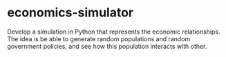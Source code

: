 # economics-simulator
Develop a simulation in Python that represents the economic relationships. The idea is be able to generate random populations and random government policies, and see how this population interacts with other.
